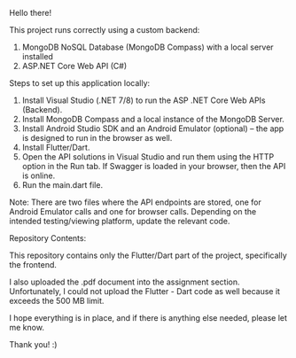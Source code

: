 Hello there!

This project runs correctly using a custom backend:

1. MongoDB NoSQL Database (MongoDB Compass) with a local server installed
2. ASP.NET Core Web API (C#)

Steps to set up this application locally:

1. Install Visual Studio (.NET 7/8) to run the ASP .NET Core Web APIs (Backend).
2. Install MongoDB Compass and a local instance of the MongoDB Server.
3. Install Android Studio SDK and an Android Emulator (optional) – the app is designed to run in the browser as well.
4. Install Flutter/Dart.
5. Open the API solutions in Visual Studio and run them using the HTTP option in the Run tab. If Swagger is loaded in your browser, then the API is online.
6. Run the main.dart file.

Note: There are two files where the API endpoints are stored, one for Android Emulator calls and one for browser calls. Depending on the intended testing/viewing platform, update the relevant code.

Repository Contents:

This repository contains only the Flutter/Dart part of the project, specifically the frontend.

I also uploaded the .pdf document into the assignment section. Unfortunately, I could not upload the Flutter - Dart code as well because it exceeds the 500 MB limit.

I hope everything is in place, and if there is anything else needed, please let me know.

Thank you! :)
